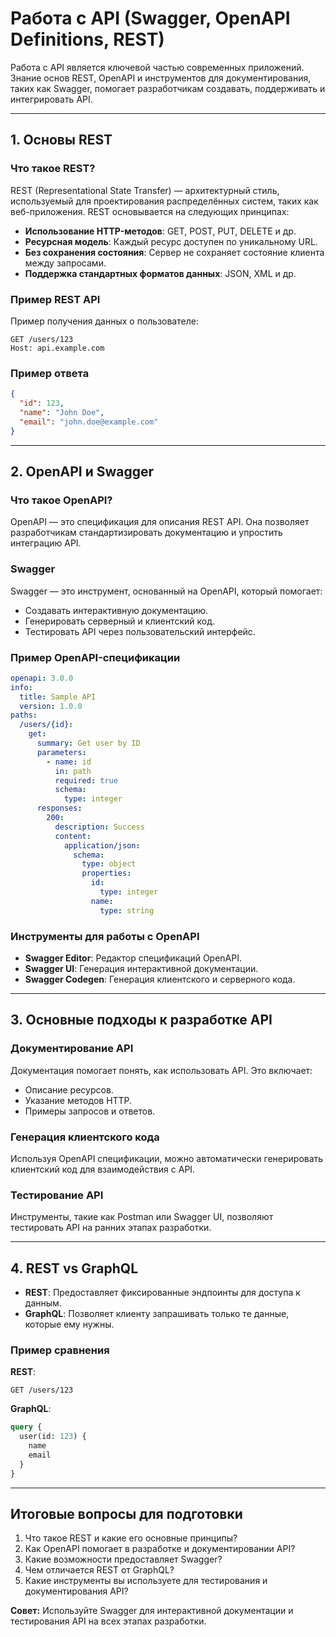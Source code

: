 # Работа с API (Swagger, OpenAPI Definitions, REST)

Работа с API является ключевой частью современных приложений. Знание основ REST, OpenAPI и инструментов для документирования, таких как Swagger, помогает разработчикам создавать, поддерживать и интегрировать API.

---

## 1. Основы REST

### Что такое REST?
REST (Representational State Transfer) — архитектурный стиль, используемый для проектирования распределённых систем, таких как веб-приложения. REST основывается на следующих принципах:
- **Использование HTTP-методов**: GET, POST, PUT, DELETE и др.
- **Ресурсная модель**: Каждый ресурс доступен по уникальному URL.
- **Без сохранения состояния**: Сервер не сохраняет состояние клиента между запросами.
- **Поддержка стандартных форматов данных**: JSON, XML и др.

### Пример REST API
Пример получения данных о пользователе:
```http
GET /users/123
Host: api.example.com
```

### Пример ответа
```json
{
  "id": 123,
  "name": "John Doe",
  "email": "john.doe@example.com"
}
```

---

## 2. OpenAPI и Swagger

### Что такое OpenAPI?
OpenAPI — это спецификация для описания REST API. Она позволяет разработчикам стандартизировать документацию и упростить интеграцию API.

### Swagger
Swagger — это инструмент, основанный на OpenAPI, который помогает:
- Создавать интерактивную документацию.
- Генерировать серверный и клиентский код.
- Тестировать API через пользовательский интерфейс.

### Пример OpenAPI-спецификации
```yaml
openapi: 3.0.0
info:
  title: Sample API
  version: 1.0.0
paths:
  /users/{id}:
    get:
      summary: Get user by ID
      parameters:
        - name: id
          in: path
          required: true
          schema:
            type: integer
      responses:
        200:
          description: Success
          content:
            application/json:
              schema:
                type: object
                properties:
                  id:
                    type: integer
                  name:
                    type: string
```

### Инструменты для работы с OpenAPI
- **Swagger Editor**: Редактор спецификаций OpenAPI.
- **Swagger UI**: Генерация интерактивной документации.
- **Swagger Codegen**: Генерация клиентского и серверного кода.

---

## 3. Основные подходы к разработке API

### Документирование API
Документация помогает понять, как использовать API. Это включает:
- Описание ресурсов.
- Указание методов HTTP.
- Примеры запросов и ответов.

### Генерация клиентского кода
Используя OpenAPI спецификации, можно автоматически генерировать клиентский код для взаимодействия с API.

### Тестирование API
Инструменты, такие как Postman или Swagger UI, позволяют тестировать API на ранних этапах разработки.

---

## 4. REST vs GraphQL

- **REST**: Предоставляет фиксированные эндпоинты для доступа к данным.
- **GraphQL**: Позволяет клиенту запрашивать только те данные, которые ему нужны.

### Пример сравнения
**REST**:
```http
GET /users/123
```
**GraphQL**:
```graphql
query {
  user(id: 123) {
    name
    email
  }
}
```

---

## Итоговые вопросы для подготовки
1. Что такое REST и какие его основные принципы?
2. Как OpenAPI помогает в разработке и документировании API?
3. Какие возможности предоставляет Swagger?
4. Чем отличается REST от GraphQL?
5. Какие инструменты вы используете для тестирования и документирования API?

**Совет:** Используйте Swagger для интерактивной документации и тестирования API на всех этапах разработки.

